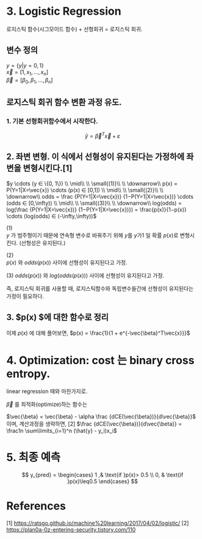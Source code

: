 # 3. Logistic Regression   


로지스틱 함수(시그모이드 함수) + 선형회귀 = 로지스틱 회귀.

## 변수 정의
$y = \{y  | y= 0,1 \}$   
$\vec{x} = [1, x_1, ..., x_n]$  
$\vec{\beta} = [\beta_0, \beta_1, ..., \beta_n]$

## 로지스틱 회귀 함수 변환 과정 유도.
###  1. 기본 선형회귀함수에서 시작한다.

$$\hat{y} =  \vec{\beta}^T\vec{x} +\varepsilon$$
## 2. 좌변 변형. 이 식에서 선형성이 유지된다는 가정하에 좌변을 변형시킨다.[1]

$y  \cdots (y ∈ \{0, 1\})   
\\ \mid\\   
\\ \small{(1)}\\   
\\ \downarrow\\   
p(x) = P(Y=1|X=\vec{x}) \cdots (p(x) ∈ [0,1])   
\\ \mid\\   
\\ \small{(2)}\\    
\\ \downarrow\\   
odds = \frac {P(Y=1|X=\vec{x})} {1−P(Y=1|X=\vec{x})}   \cdots (odds ∈ [0,\infty))   
\\ \mid\\   
\\ \small{(3)}\\   
\\ \downarrow\\   
log(odds) = log(\frac {P(Y=1|X=\vec{x})} {1−P(Y=1|X=\vec{x})}) = \frac{p(x)}{1−p(x)} \cdots (log(odds) ∈ (-\infty,\infty))$ 

(1)  
 $y$ 가 범주형이기 때문에 연속형 변수로 바꿔주기 위해 $y$를 $y$가1 일 확률 $p(x)$로 변형시킨다. (선형성은 유지된다.)

(2)  
$p(x)$ 와 $odds(p(x))$ 사이에 선형성이 유지된다고 가정.

(3)
$odds(p(x))$ 와 $log(odds(p(x)))$ 사이에 선형성이 유지된다고 가정.

즉, 로지스틱 회귀를 사용할 때, 로지스틱함수와 독립변수들간에 선형성이 유지된다는 가정이 필요하다.

## 3. $p(x) $에 대한 함수로 정리
이제 $p(x)$ 에 대해 풀어보면,
$p(x) = \frac{1}{1 + e^{-\vec{\beta}^T\vec{x}}}$


# 4. Optimization: cost 는 binary cross entropy.

linear regression 때와 마찬가지로.


$\vec{\beta}$ 를 최적화(optimize)하는 함수는

$\vec{\beta} = \vec{\beta} - \alpha \frac {dCE(\vec{\beta})}{d\vec{\beta}}$   
이며,
계산과정을 생략하면,   [2]
 $\frac {dCE(\vec{\beta})}{d\vec{\beta}}  = \frac1n \sum\limits_{i=1}^n (\hat{y} - y_i)x_i$

# 5. 최종 예측
$$
y_{pred} = \begin{cases}
1 ,& \text{if }p(x)> 0.5 \\
0, & \text{if }p(x)\leq0.5
\end{cases}
$$

# References
[1] https://ratsgo.github.io/machine%20learning/2017/04/02/logistic/
[2] https://plan0a-0z-entering-security.tistory.com/110
